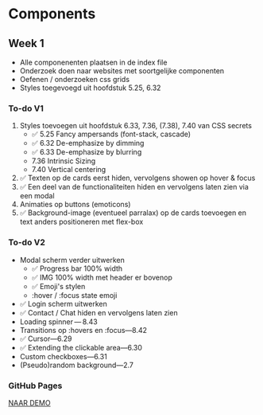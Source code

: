 # Components

## Week 1

- Alle componenenten plaatsen in de index file
- Onderzoek doen naar websites met soortgelijke componenten
- Oefenen / onderzoeken css grids
- Styles toegevoegd uit hoofdstuk 5.25, 6.32

### To-do V1

1. Styles toevoegen uit hoofdstuk 6.33, 7.36, (7.38), 7.40 van CSS secrets
    - ✅ 5.25 Fancy ampersands (font-stack, cascade)
    - ✅ 6.32 De-emphasize by dimming
    - ✅ 6.33 De-emphasize by blurring
    - 7.36 Intrinsic Sizing
    - 7.40 Vertical centering
2. ✅ Texten op de cards eerst hiden, vervolgens showen op hover & focus
3. ✅ Een deel van de functionaliteiten hiden en vervolgens laten zien via een modal
4. Animaties op buttons (emoticons)
5. ✅ Background-image (eventueel parralax) op de cards toevoegen en text anders positioneren met flex-box

### To-do V2

- Modal scherm verder uitwerken
    - ✅ Progress bar 100% width
    - ✅ IMG 100% width met header er bovenop
    - ✅ Emoji's stylen
    - :hover / :focus state emoji
- ✅ Login scherm uitwerken
- ✅ Contact / Chat hiden en vervolgens laten zien
- Loading spinner — 8.43
- Transitions op :hovers en :focus—8.42
- ✅ Cursor—6.29
- ✅ Extending the clickable area—6.30
- Custom checkboxes—6.31
- (Pseudo)random background—2.7

### GitHub Pages

[NAAR DEMO](https://jamalvr.github.io/cssttr/)